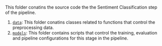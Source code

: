 This folder conatins the source code the the Sentiment Classification step of the pipeline. 
1) [`data`](/src/sentiment_classification/data/): This folder conatins classes related to functions that control the preprocessing data.
1) [`models`](/src/sentiment_classification/models/): This folder contains scripts that control the training, evaluation and pipeline configurations for this stage in the pipeline. 